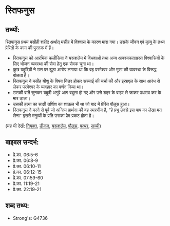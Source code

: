 # स्तिफनुस #

## तथ्यों: ##

स्तिफनुस प्रथम मसीही शहीद अर्थात् मसीह में विश्वास के कारण मारा गया। उसके जीवन एवं मृत्यु के तथ्य प्रेरितों के काम की पुस्तक में हैं। 

* स्तिफनुस को आरंभिक कलीसिया ने यरूशलेम में विधवाओं तथा अन्य आवश्यकताग्रस्त विश्वासियों के लिए भोजन व्यवस्था की सेवा हेतु एक सेवक चुना था।
* कुछ यहूदियों ने उस पर झूठा आरोप लगाया था कि वह परमेश्वर और मूसा की व्यवस्था के विरूद्ध बोलता है।
* स्तिफनुस ने मसीह यीशु के विषय निडर होकर सच्चाई की चर्चा की और इस्राएल के साथ आरंभ से लेकर परमेश्वर के व्यवहार का वर्णन किया था।
* उसकी बातें सुनकर यहूदी अगुवे आग बबूला हो गए और उसे शहर के बाहर ले जाकर पथराव कर के मार डाला।
* उसकी हत्या का साक्षी तर्शिश का शाऊल भी था जो बाद में प्रेरित पौलुस हुआ।
* स्तिफनुस ने मरने से पूर्व जो अन्तिम प्रार्थना की वह स्मरणीय है, “हे प्रभु उनसे इस पाप का लेखा मत लेना” इससे मनुष्यों के प्रति उसका प्रेम प्रकट होता है।

(यह भी देखें: [नियुक्त](../appoint.md), [डीकन](../deacon.md), [यरूशलेम](../jerusalem.md), [पौलुस](../paul.md), [पत्थर](../stone.md), [सच्ची](../true.md))

## बाइबल सन्दर्भ: ##

* प्रे.का. 06:5-6
* प्रे.का. 06:8-9
* प्रे.का. 06:10-11
* प्रे.का. 06:12-15
* प्रे.का. 07:59-60
* प्रे.का. 11:19-21
* प्रे.का. 22:19-21

## शब्द तथ्य: ##

* Strong's: G4736
